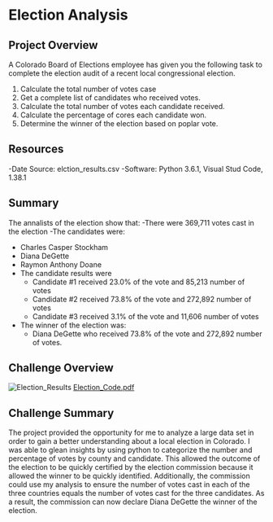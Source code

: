 # Election Analysis

## Project Overview
A Colorado Board of Elections employee has given you the following task to complete the election audit of a recent local congressional election. 

1. Calculate the total number of votes case
2. Get a complete list of candidates who received votes.
3. Calculate the total number of votes each candidate received.
4. Calculate the percentage of cores each candidate won.
5. Determine the winner of the election based on poplar vote. 

## Resources
-Date Source: elction_results.csv
-Software: Python 3.6.1, Visual Stud Code, 1.38.1

## Summary
The annalists of the election show that:
-There were 369,711 votes cast in the election
-The candidates were:
  - Charles Casper Stockham
  - Diana DeGette
  - Raymon Anthony Doane
- The candidate results were 
  - Candidate #1 received 23.0% of the vote and 85,213 number of votes
  - Candidate #2 received 73.8% of the vote and 272,892 number of votes
  - Candidate #3 received 3.1% of the vote and 11,606 number of votes
 - The winner of the election was:
   - Diana DeGette who received 73.8% of the vote and 272,892 number of votes.
 
 ## Challenge Overview
 ![Election_Results](https://user-images.githubusercontent.com/100163289/160324493-e6e69b7b-1eea-4169-95cf-55824c14f152.png)
[Election_Code.pdf](https://github.com/kaluzaaf/Election_Analysis/files/8359606/Election_Code.pdf)


 ## Challenge Summary
The project provided the opportunity for me to analyze a large data set in order to gain a better understanding about a local election in Colorado. I was able to glean insights by using python to categorize the number and percentage of votes by county and candidate. This allowed the outcome of the election to be quickly certified by the election commission because it allowed the winner to be quickly identified. Additionally, the commission could use my analysis to ensure the number of votes cast in each of the three countries equals the number of votes cast for the three candidates. As a result, the commission can now declare Diana DeGette the winner of the election.



